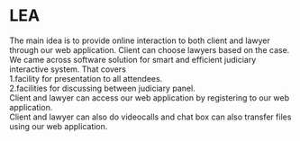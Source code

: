 # LEA  
The main idea is to provide online  interaction to both client and lawyer through our web application. Client can choose lawyers based on the case.  
We  came across  software solution for smart and efficient judiciary interactive system. That covers  
     1.facility for presentation to all attendees.  
     2.facilities for discussing between judiciary panel.  
Client and lawyer can access our web application by registering to our web application.  
Client and lawyer can also do videocalls and chat box can also transfer files using our web application.
